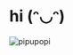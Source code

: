 # hi (ᵔ◡ᵔ) 



<p><img align="center" src="https://github-readme-stats.vercel.app/api/top-langs?username=pipupopi&show_icons=true&locale=en&layout=compact" alt="pipupopi" /></p>
